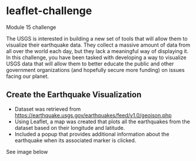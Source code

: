 # leaflet-challenge
Module 15 challenge

The USGS is interested in building a new set of tools that will allow them to visualize their earthquake data. They collect a massive amount of data from all over the world each day, but they lack a meaningful way of displaying it. In this challenge, you have been tasked with developing a way to visualize USGS data that will allow them to better educate the public and other government organizations (and hopefully secure more funding) on issues facing our planet.

## Create the Earthquake Visualization
* Dataset was retrieved from https://earthquake.usgs.gov/earthquakes/feed/v1.0/geojson.php
* Using Leaflet, a map was created that plots all the earthquakes from the dataset based on their longitude and latitude.
* Included a popup that provides additional information about the earthquake when its associated marker is clicked.

See image below